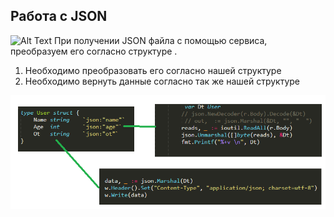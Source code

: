 ## Работа с JSON
![Alt Text](https://media.giphy.com/media/vFKqnCdLPNOKc/giphy.gif)
При получении JSON файла с помощью сервиса, преобразуем его
согласно структуре .

1. Необходимо преобразовать его согласно нашей структуре   
2. Необходимо вернуть данные согласно так же нашей структуре     

![Alt Text](https://github.com/Gitart/GO-SIMPLE/blob/master/JSON/structure/sample/Json-encoding.png)

